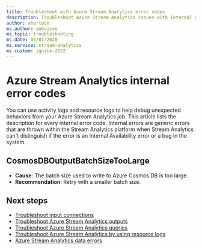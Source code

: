 ```yaml
---
title: Troubleshoot with Azure Stream Analytics error codes
description: Troubleshoot Azure Stream Analytics issues with internal error codes.
author: ahartoon
ms.author: anboisve
ms.topic: troubleshooting
ms.date: 05/07/2020
ms.service: stream-analytics
ms.custom: ignite-2022
---
```


# Azure Stream Analytics internal error codes

You can use activity logs and resource logs to help debug unexpected behaviors from your Azure Stream Analytics job. This article lists the description for every internal error code. Internal errors are generic errors that are thrown within the Stream Analytics platform when Stream Analytics can't distinguish if the error is an Internal Availability error or a bug in the system.

## CosmosDBOutputBatchSizeTooLarge

* **Cause**: The batch size used to write to Azure Cosmos DB is too large. 
* **Recommendation**: Retry with a smaller batch size.

## Next steps

* [Troubleshoot input connections](stream-analytics-troubleshoot-input.md)
* [Troubleshoot Azure Stream Analytics outputs](stream-analytics-troubleshoot-output.md)
* [Troubleshoot Azure Stream Analytics queries](stream-analytics-troubleshoot-query.md)
* [Troubleshoot Azure Stream Analytics by using resource logs](stream-analytics-job-diagnostic-logs.md)
* [Azure Stream Analytics data errors](data-errors.md)
